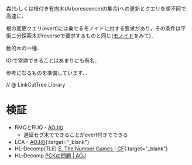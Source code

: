 森(もしくは根付き有向木(Arborescence)の集合)への更新とクエリを順不同で高速に．

根の変更クエリ(evert)には乗せるモノイドに対する要求があり，その条件は平衡二分探索木がreverseで要求するものと同じ([モノイド]()をみて)．

動的木の一種．

IOIで常勝できることはあまりにも有名．

参考になるものを準備しています…

// @ LinkCutTree Library

# 検証

* RMQとRUQ - [AOJの]( https://onlinejudge.u-aizu.ac.jp/status/users/luma/submissions/1/DSL_2_F/judge/3092002/C++14)
  * 遅延セグ木でできることがevert付きでできる
* LCA - [AOJの](https://onlinejudge.u-aizu.ac.jp/status/users/luma/submissions/1/GRL_5_C/judge/3092319/C++14){:target="_blank"}
* HL-Decomp(TLE) [E. The Number Games \| CF](https://codeforces.com/contest/980/submission/41594330){:target="_blank"}
* HL-Decomp [PCKの問題 \| AOJ]( https://onlinejudge.u-aizu.ac.jp/status/users/luma/submissions/1/0367/judge/3093506/C++14)

